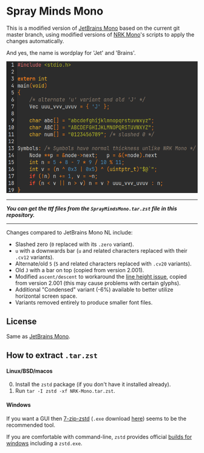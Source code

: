 # Spray Minds Mono

This is a modified version of [JetBrains Mono][JBM] based on the current git master branch, using modified versions of [NRK Mono][NRK]'s scripts to apply the changes automatically.

And yes, the name is wordplay for 'Jet' and 'Brains'.

![Preview](preview.png)

- - -

***You can get the ttf files from the `SprayMindsMono.tar.zst` file in this repository.***

- - -

Changes compared to JetBrains Mono NL include:

* Slashed zero (`0` replaced with its `.zero` variant).
* `u` with a downwards bar (`u` and related characters replaced with their `.cv12` variants).
* Alternate/old `5` (`5` and related characters replaced with `.cv20` variants).
* Old `J` with a bar on top (copied from version 2.001).
* Modified `ascent/descent` to workaround the [line height issue][lineBug], copied from version 2.001 (this may cause problems with certain glyphs).
* Additional "Condensed" variant (-6%) available to better utilize horizontal
  screen space.
* Variants removed entirely to produce smaller font files.

## License

Same as [JetBrains Mono][JBM].

## How to extract `.tar.zst`

#### Linux/BSD/macos

0. Install the `zstd` package (if you don't have it installed already).
1. Run `tar -I zstd -xf NRK-Mono.tar.zst`.

#### Windows

If you want a GUI then [7-zip-zstd](https://github.com/mcmilk/7-Zip-zstd)
(`.exe` download [here](https://github.com/mcmilk/7-Zip-zstd/releases)) seems to
be the recommended tool.

If you are comfortable with command-line, `zstd` provides official [builds for
windows](https://github.com/facebook/zstd/releases/) including a `zstd.exe`.

[JBM]: https://github.com/JetBrains/JetBrainsMono
[NRK]: https://github.com/N-R-K/NRK-Mono
[lineBug]: https://github.com/JetBrains/JetBrainsMono/issues/334
